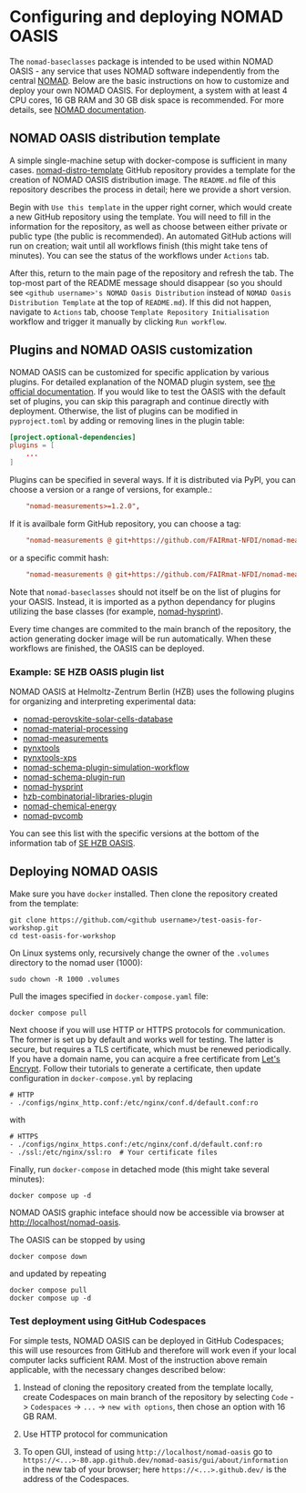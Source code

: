 # Configuring and deploying NOMAD OASIS

The `nomad-baseclasses` package is intended to be used within NOMAD OASIS - any service that uses NOMAD software independently from the central [NOMAD](https://nomad-lab.eu/prod/v1/gui/search/entries). Below are the basic instructions on how to customize and deploy your own NOMAD OASIS. For deployment, a system with at least 4 CPU cores, 16 GB RAM and 30 GB disk space is recommended. For more details, see [NOMAD documentation](https://nomad-lab.eu/prod/v1/docs/howto/oasis/configure.html). 

## NOMAD OASIS distribution template

A simple single-machine setup with docker-compose is sufficient in many cases. [nomad-distro-template](https://github.com/FAIRmat-NFDI/nomad-distro-template) GitHub repository provides a template for the creation of NOMAD OASIS distribution image. The `README.md` file of this repository describes the process in detail; here we provide a short version.

Begin with `Use this template` in the upper right corner, which would create a new GitHub repository using the template. You will need to fill in the information for the repository, as well as choose between either private or public type (the public is recommended). An automated GitHub actions will run on creation; wait until all workflows finish (this might take tens of minutes). You can see the status of the workflows under `Actions` tab.

After this, return to the main page of the repository and refresh the tab. The top-most part of the README message should disappear (so you should see `<github username>'s NOMAD Oasis Distribution` instead of `NOMAD Oasis Distribution Template` at the top of `README.md`). If this did not happen, navigate to `Actions` tab, choose `Template Repository Initialisation` workflow and trigger it manually by clicking `Run workflow`.

## Plugins and NOMAD OASIS customization

NOMAD OASIS can be customized for specific application by various plugins. For detailed explanation of the NOMAD plugin system, see [the official documentation](https://nomad-lab.eu/prod/v1/docs/explanation/plugin_system.html). If you would like to test the OASIS with the default set of plugins, you can skip this paragraph and continue directly with deployment. Otherwise, the list of plugins can be modified in `pyproject.toml` by adding or removing lines in the plugin table:

```toml
[project.optional-dependencies]
plugins = [
    ...
]
```

Plugins can be specified in several ways. If it is distributed via PyPI, you can choose a version or a range of versions, for example.:

```toml
    "nomad-measurements>=1.2.0",
```

If it is availbale form GitHub repository, you can choose a tag:

```toml
    "nomad-measurements @ git+https://github.com/FAIRmat-NFDI/nomad-measurements.git@v0.0.4",
```

or a specific commit hash:

```toml
    "nomad-measurements @ git+https://github.com/FAIRmat-NFDI/nomad-measurements.git@71b7e8c9bb376ce9e8610aba9a20be0b5bce6775",
```

Note that `nomad-baseclasses` should not itself be on the list of plugins for your OASIS. Instead, it is imported as a python dependancy for plugins utilizing the base classes (for example, [nomad-hysprint](https://github.com/nomad-hzb/nomad-hysprint)).

Every time changes are commited to the main branch of the repository, the action generating docker image will be run automatically. When these workflows are finished, the OASIS can be deployed.

### Example: SE HZB OASIS plugin list

NOMAD OASIS at Helmoltz-Zentrum Berlin (HZB) uses the following plugins for organizing and interpreting experimental data:

- [nomad-perovskite-solar-cells-database](https://github.com/FAIRmat-NFDI/nomad-perovskite-solar-cells-database)
- [nomad-material-processing](https://github.com/FAIRmat-NFDI/nomad-material-processing)
- [nomad-measurements](https://github.com/FAIRmat-NFDI/nomad-measurements)
- [pynxtools](https://github.com/FAIRmat-NFDI/pynxtools)
- [pynxtools-xps](https://github.com/FAIRmat-NFDI/pynxtools-xps)
- [nomad-schema-plugin-simulation-workflow](https://github.com/nomad-coe/nomad-schema-plugin-simulation-workflow)
- [nomad-schema-plugin-run](https://github.com/nomad-coe/nomad-schema-plugin-run)
- [nomad-hysprint](https://github.com/nomad-hzb/nomad-hysprint)
- [hzb-combinatorial-libraries-plugin](https://github.com/nomad-hzb/hzb-combinatorial-libraries-plugin)
- [nomad-chemical-energy](https://github.com/nomad-hzb/nomad-chemical-energy)
- [nomad-pvcomb](https://codebase.helmholtz.cloud/pvcomb/nomad-pvcomb)

You can see this list with the specific versions at the bottom of the information tab of [SE HZB OASIS](https://nomad-hzb-se.de/nomad-oasis/gui/about/information#).

## Deploying NOMAD OASIS

Make sure you have `docker` installed. Then clone the repository created from the template:

```
git clone https://github.com/<github username>/test-oasis-for-workshop.git
cd test-oasis-for-workshop
```

On Linux systems only, recursively change the owner of the `.volumes` directory to the nomad user (1000):

```
sudo chown -R 1000 .volumes
```

Pull the images specified in `docker-compose.yaml` file:

```
docker compose pull
```

Next choose if you will use HTTP or HTTPS protocols for communication. The former is set up by default and works well for testing. The latter is secure, but requires a TLS certificate, which must be renewed periodically. If you have a domain name, you can acquire a free certificate from [Let's Encrypt](https://letsencrypt.org/). Follow their tutorials to generate a certificate, then update configuration in `docker-compose.yml` by replacing

```
# HTTP
- ./configs/nginx_http.conf:/etc/nginx/conf.d/default.conf:ro
```

with

```
# HTTPS
- ./configs/nginx_https.conf:/etc/nginx/conf.d/default.conf:ro
- ./ssl:/etc/nginx/ssl:ro  # Your certificate files
```

Finally, run `docker-compose` in detached mode (this might take several minutes):

```
docker compose up -d
```

NOMAD OASIS graphic inteface should now be accessible via browser at [http://localhost/nomad-oasis](http://localhost/nomad-oasis).

The OASIS can be stopped by using

```
docker compose down
```

and updated by repeating

```
docker compose pull
docker compose up -d
```

### Test deployment using GitHub Codespaces

For simple tests, NOMAD OASIS can be deployed in GitHub Codespaces; this will use resources from GitHub and therefore will work even if your local computer lacks sufficient RAM. Most of the instruction above remain applicable, with the necessary changes described below:

1. Instead of cloning the repository created from the template locally, create Codespaces on main branch of the repository by selecting `Code` -> `Codespaces` -> `...` -> `new with options`, then chose an option with 16 GB RAM.

2. Use HTTP protocol for communication

3. To open GUI, instead of using `http://localhost/nomad-oasis` go to `https://<...>-80.app.github.dev/nomad-oasis/gui/about/information` in the new tab of your browser; here `https://<...>.github.dev/` is the address of the Codespaces.


